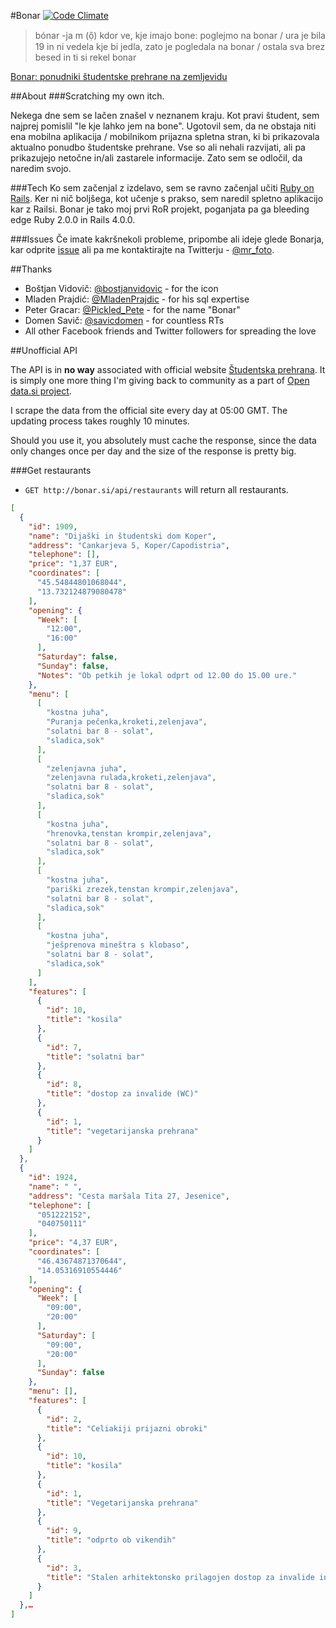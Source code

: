 #Bonar [![Code Climate](https://codeclimate.com/github/mrfoto/bonar.png)](https://codeclimate.com/github/mrfoto/bonar)

> bónar -ja m (ọ̑) kdor ve, kje imajo bone: poglejmo na bonar / ura je bila 19 in ni vedela kje bi jedla, zato je pogledala na bonar / ostala sva brez besed in ti si rekel bonar

[Bonar: ponudniki študentske prehrane na zemljevidu](http://bonar.si/)

##About
###Scratching my own itch.

Nekega dne sem se lačen znašel v neznanem kraju. Kot pravi študent, sem najprej pomislil "le kje lahko jem na bone". Ugotovil sem, da ne obstaja niti ena mobilna aplikacija / mobilnikom prijazna spletna stran, ki bi prikazovala aktualno ponudbo študentske prehrane. Vse so ali nehali razvijati, ali pa prikazujejo netočne in/ali zastarele informacije. Zato sem se odločil, da naredim svojo.

###Tech
Ko sem začenjal z izdelavo, sem se ravno začenjal učiti [Ruby on Rails](http://rubyonrails.org/). Ker ni nič boljšega, kot učenje s prakso, sem naredil spletno aplikacijo kar z Railsi. Bonar je tako moj prvi RoR projekt, poganjata pa ga bleeding edge Ruby 2.0.0 in Rails 4.0.0.

###Issues
Če imate kakršnekoli probleme, pripombe ali ideje glede Bonarja, kar odprite [issue](https://github.com/mrfoto/bonar/issues) ali pa me kontaktirajte na Twitterju - [@mr_foto](https://twitter.com/mr_foto).

##Thanks

* Boštjan Vidovič: [@bostjanvidovic](https://twitter.com/bostjanvidovic) - for the icon
* Mladen Prajdić: [@MladenPrajdic](https://twitter.com/MladenPrajdic) - for his sql expertise
* Peter Gracar: [@Pickled_Pete](https://twitter.com/Pickled_Pete) - for the name "Bonar"
* Domen Savič: [@savicdomen](https://twitter.com/savicdomen) - for countless RTs
* All other Facebook friends and Twitter followers for spreading the love

##Unofficial API

The API is in **no way** associated with official website [Študentska prehrana](http://www.studentska-prehrana.si/). It is simply one more thing I'm giving back to community as a part of [Open data.si project](http://opendata.si/).

I scrape the data from the official site every day at 05:00 GMT. The updating process takes roughly 10 minutes.

Should you use it, you absolutely must cache the response, since the data only changes once per day and the size of the response is pretty big.

###Get restaurants

* `GET http://bonar.si/api/restaurants` will return all restaurants.

```json
[
  {
    "id": 1909,
    "name": "Dijaški in študentski dom Koper",
    "address": "Cankarjeva 5, Koper/Capodistria",
    "telephone": [],
    "price": "1,37 EUR",
    "coordinates": [
      "45.54844801068044",
      "13.732124879080478"
    ],
    "opening": {
      "Week": [
        "12:00",
        "16:00"
      ],
      "Saturday": false,
      "Sunday": false,
      "Notes": "Ob petkih je lokal odprt od 12.00 do 15.00 ure."
    },
    "menu": [
      [
        "kostna juha",
        "Puranja pečenka,kroketi,zelenjava",
        "solatni bar 8 - solat",
        "sladica,sok"
      ],
      [
        "zelenjavna juha",
        "zelenjavna rulada,kroketi,zelenjava",
        "solatni bar 8 - solat",
        "sladica,sok"
      ],
      [
        "kostna juha",
        "hrenovka,tenstan krompir,zelenjava",
        "solatni bar 8 - solat",
        "sladica,sok"
      ],
      [
        "kostna juha",
        "pariški zrezek,tenstan krompir,zelenjava",
        "solatni bar 8 - solat",
        "sladica,sok"
      ],
      [
        "kostna juha",
        "ješprenova mineštra s klobaso",
        "solatni bar 8 - solat",
        "sladica,sok"
      ]
    ],
    "features": [
      {
        "id": 10,
        "title": "kosila"
      },
      {
        "id": 7,
        "title": "solatni bar"
      },
      {
        "id": 8,
        "title": "dostop za invalide (WC)"
      },
      {
        "id": 1,
        "title": "vegetarijanska prehrana"
      }
    ]
  },
  {
    "id": 1924,
    "name": " ",
    "address": "Cesta maršala Tita 27, Jesenice",
    "telephone": [
      "051222152",
      "040750111"
    ],
    "price": "4,37 EUR",
    "coordinates": [
      "46.43674871370644",
      "14.05316910554446"
    ],
    "opening": {
      "Week": [
        "09:00",
        "20:00"
      ],
      "Saturday": [
        "09:00",
        "20:00"
      ],
      "Sunday": false
    },
    "menu": [],
    "features": [
      {
        "id": 2,
        "title": "Celiakiji prijazni obroki"
      },
      {
        "id": 10,
        "title": "kosila"
      },
      {
        "id": 1,
        "title": "Vegetarijanska prehrana"
      },
      {
        "id": 9,
        "title": "odprto ob vikendih"
      },
      {
        "id": 3,
        "title": "Stalen arhitektonsko prilagojen dostop za invalide in dostop do mize v notranjosti lokala"
      }
    ]
  },…
]
```